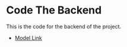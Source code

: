 # Code The Backend

This is the code for the backend of the project.

- [Model Link](https://app.eraser.io/workspace/YtPqZ1VogxGy1jz?origin=share)